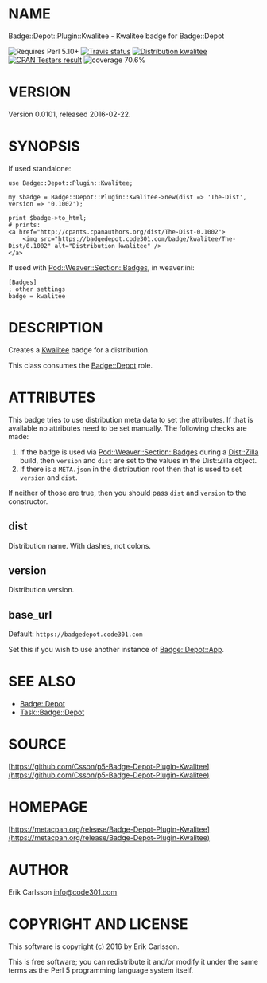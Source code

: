 # NAME

Badge::Depot::Plugin::Kwalitee - Kwalitee badge for Badge::Depot

<div>
    <p>
    <img src="https://img.shields.io/badge/perl-5.10+-blue.svg" alt="Requires Perl 5.10+" />
    <a href="https://travis-ci.org/Csson/p5-Badge-Depot-Plugin-Kwalitee"><img src="https://api.travis-ci.org/Csson/p5-Badge-Depot-Plugin-Kwalitee.svg?branch=master" alt="Travis status" /></a>
    <a href="http://cpants.cpanauthors.org/dist/Badge-Depot-Plugin-Kwalitee-0.0101"><img src="https://badgedepot.code301.com/badge/kwalitee/Badge-Depot-Plugin-Kwalitee/0.0101" alt="Distribution kwalitee" /></a>
    <a href="http://matrix.cpantesters.org/?dist=Badge-Depot-Plugin-Kwalitee%200.0101"><img src="https://badgedepot.code301.com/badge/cpantesters/Badge-Depot-Plugin-Kwalitee/0.0101" alt="CPAN Testers result" /></a>
    <img src="https://img.shields.io/badge/coverage-70.6%-red.svg" alt="coverage 70.6%" />
    </p>
</div>

# VERSION

Version 0.0101, released 2016-02-22.

# SYNOPSIS

If used standalone:

    use Badge::Depot::Plugin::Kwalitee;

    my $badge = Badge::Depot::Plugin::Kwalitee->new(dist => 'The-Dist', version => '0.1002');

    print $badge->to_html;
    # prints:
    <a href="http://cpants.cpanauthors.org/dist/The-Dist-0.1002">
        <img src="https://badgedepot.code301.com/badge/kwalitee/The-Dist/0.1002" alt="Distribution kwalitee" />
    </a>

If used with [Pod::Weaver::Section::Badges](https://metacpan.org/pod/Pod::Weaver::Section::Badges), in weaver.ini:

    [Badges]
    ; other settings
    badge = kwalitee

# DESCRIPTION

Creates a [Kwalitee](http://cpants.cpanauthors.org) badge for a distribution.

This class consumes the [Badge::Depot](https://metacpan.org/pod/Badge::Depot) role.

# ATTRIBUTES

This badge tries to use distribution meta data to set the attributes. If that is available no attributes need to be set manually. The following checks are made:

1. If the badge is used via [Pod::Weaver::Section::Badges](https://metacpan.org/pod/Pod::Weaver::Section::Badges) during a [Dist::Zilla](https://metacpan.org/pod/Dist::Zilla) build, then `version` and `dist` are set to the values in the Dist::Zilla object.
2. If there is a `META.json` in the distribution root then that is used to set `version` and `dist`.

If neither of those are true, then you should pass `dist` and `version` to the constructor.

## dist

Distribution name. With dashes, not colons.

## version

Distribution version.

## base\_url

Default: `https://badgedepot.code301.com`

Set this if you wish to use another instance of [Badge::Depot::App](https://metacpan.org/pod/Badge::Depot::App).

# SEE ALSO

- [Badge::Depot](https://metacpan.org/pod/Badge::Depot)
- [Task::Badge::Depot](https://metacpan.org/pod/Task::Badge::Depot)

# SOURCE

[https://github.com/Csson/p5-Badge-Depot-Plugin-Kwalitee](https://github.com/Csson/p5-Badge-Depot-Plugin-Kwalitee)

# HOMEPAGE

[https://metacpan.org/release/Badge-Depot-Plugin-Kwalitee](https://metacpan.org/release/Badge-Depot-Plugin-Kwalitee)

# AUTHOR

Erik Carlsson <info@code301.com>

# COPYRIGHT AND LICENSE

This software is copyright (c) 2016 by Erik Carlsson.

This is free software; you can redistribute it and/or modify it under
the same terms as the Perl 5 programming language system itself.
